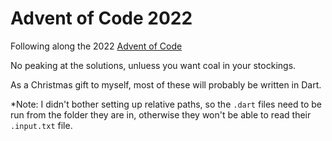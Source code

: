 # Advent of Code 2022

Following along the 2022 [Advent of Code](https://adventofcode.com/2022)

No peaking at the solutions, unluess you want coal in your stockings.

As a Christmas gift to myself, most of these will probably be written in Dart.

*Note: I didn't bother setting up relative paths, so the `.dart` files need to be run from the folder they are in, otherwise they won't be able to read their `.input.txt` file.